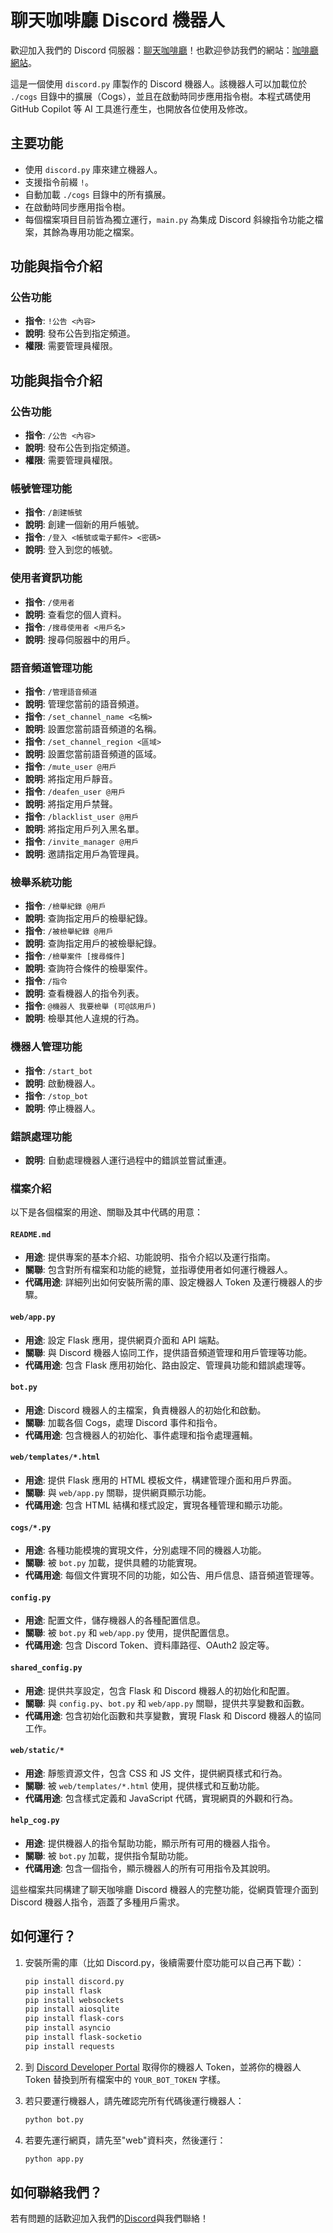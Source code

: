 # 聊天咖啡廳 Discord 機器人

歡迎加入我們的 Discord 伺服器：[聊天咖啡廳](https://discord.gg/VzdeVzHfxB)！也歡迎參訪我們的網站：[咖啡廳網站](https://www.coffeeshoptw.com/)。

這是一個使用 `discord.py` 庫製作的 Discord 機器人。該機器人可以加載位於 `./cogs` 目錄中的擴展（Cogs），並且在啟動時同步應用指令樹。本程式碼使用 GitHub Copilot 等 AI 工具進行產生，也開放各位使用及修改。

## 主要功能

- 使用 `discord.py` 庫來建立機器人。
- 支援指令前綴 `!`。
- 自動加載 `./cogs` 目錄中的所有擴展。
- 在啟動時同步應用指令樹。
- 每個檔案項目目前皆為獨立運行，`main.py` 為集成 Discord 斜線指令功能之檔案，其餘為專用功能之檔案。

## 功能與指令介紹

### 公告功能
- **指令**: `!公告 <內容>`
- **說明**: 發布公告到指定頻道。
- **權限**: 需要管理員權限。

## 功能與指令介紹

### 公告功能
- **指令**: `/公告 <內容>`
- **說明**: 發布公告到指定頻道。
- **權限**: 需要管理員權限。

### 帳號管理功能
- **指令**: `/創建帳號`
- **說明**: 創建一個新的用戶帳號。
- **指令**: `/登入 <帳號或電子郵件> <密碼>`
- **說明**: 登入到您的帳號。

### 使用者資訊功能
- **指令**: `/使用者`
- **說明**: 查看您的個人資料。
- **指令**: `/搜尋使用者 <用戶名>`
- **說明**: 搜尋伺服器中的用戶。

### 語音頻道管理功能
- **指令**: `/管理語音頻道`
- **說明**: 管理您當前的語音頻道。
- **指令**: `/set_channel_name <名稱>`
- **說明**: 設置您當前語音頻道的名稱。
- **指令**: `/set_channel_region <區域>`
- **說明**: 設置您當前語音頻道的區域。
- **指令**: `/mute_user @用戶`
- **說明**: 將指定用戶靜音。
- **指令**: `/deafen_user @用戶`
- **說明**: 將指定用戶禁聲。
- **指令**: `/blacklist_user @用戶`
- **說明**: 將指定用戶列入黑名單。
- **指令**: `/invite_manager @用戶`
- **說明**: 邀請指定用戶為管理員。

### 檢舉系統功能
- **指令**: `/檢舉紀錄 @用戶`
- **說明**: 查詢指定用戶的檢舉紀錄。
- **指令**: `/被檢舉紀錄 @用戶`
- **說明**: 查詢指定用戶的被檢舉紀錄。
- **指令**: `/檢舉案件 [搜尋條件]`
- **說明**: 查詢符合條件的檢舉案件。
- **指令**: `/指令`
- **說明**: 查看機器人的指令列表。
- **指令**: `@機器人 我要檢舉 (可@該用戶)`
- **說明**: 檢舉其他人違規的行為。

### 機器人管理功能
- **指令**: `/start_bot`
- **說明**: 啟動機器人。
- **指令**: `/stop_bot`
- **說明**: 停止機器人。

### 錯誤處理功能
- **說明**: 自動處理機器人運行過程中的錯誤並嘗試重連。

### 檔案介紹

以下是各個檔案的用途、關聯及其中代碼的用意：

#### `README.md`
- **用途**: 提供專案的基本介紹、功能說明、指令介紹以及運行指南。
- **關聯**: 包含對所有檔案和功能的總覽，並指導使用者如何運行機器人。
- **代碼用途**: 詳細列出如何安裝所需的庫、設定機器人 Token 及運行機器人的步驟。

#### `web/app.py`
- **用途**: 設定 Flask 應用，提供網頁介面和 API 端點。
- **關聯**: 與 Discord 機器人協同工作，提供語音頻道管理和用戶管理等功能。
- **代碼用途**: 包含 Flask 應用初始化、路由設定、管理員功能和錯誤處理等。

#### `bot.py`
- **用途**: Discord 機器人的主檔案，負責機器人的初始化和啟動。
- **關聯**: 加載各個 Cogs，處理 Discord 事件和指令。
- **代碼用途**: 包含機器人的初始化、事件處理和指令處理邏輯。

#### `web/templates/*.html`
- **用途**: 提供 Flask 應用的 HTML 模板文件，構建管理介面和用戶界面。
- **關聯**: 與 `web/app.py` 關聯，提供網頁顯示功能。
- **代碼用途**: 包含 HTML 結構和樣式設定，實現各種管理和顯示功能。

#### `cogs/*.py`
- **用途**: 各種功能模塊的實現文件，分別處理不同的機器人功能。
- **關聯**: 被 `bot.py` 加載，提供具體的功能實現。
- **代碼用途**: 每個文件實現不同的功能，如公告、用戶信息、語音頻道管理等。

#### `config.py`
- **用途**: 配置文件，儲存機器人的各種配置信息。
- **關聯**: 被 `bot.py` 和 `web/app.py` 使用，提供配置信息。
- **代碼用途**: 包含 Discord Token、資料庫路徑、OAuth2 設定等。

#### `shared_config.py`
- **用途**: 提供共享設定，包含 Flask 和 Discord 機器人的初始化和配置。
- **關聯**: 與 `config.py`、`bot.py` 和 `web/app.py` 關聯，提供共享變數和函數。
- **代碼用途**: 包含初始化函數和共享變數，實現 Flask 和 Discord 機器人的協同工作。

#### `web/static/*`
- **用途**: 靜態資源文件，包含 CSS 和 JS 文件，提供網頁樣式和行為。
- **關聯**: 被 `web/templates/*.html` 使用，提供樣式和互動功能。
- **代碼用途**: 包含樣式定義和 JavaScript 代碼，實現網頁的外觀和行為。

#### `help_cog.py`
- **用途**: 提供機器人的指令幫助功能，顯示所有可用的機器人指令。
- **關聯**: 被 `bot.py` 加載，提供指令幫助功能。
- **代碼用途**: 包含一個指令，顯示機器人的所有可用指令及其說明。

這些檔案共同構建了聊天咖啡廳 Discord 機器人的完整功能，從網頁管理介面到 Discord 機器人指令，涵蓋了多種用戶需求。

## 如何運行？

1. 安裝所需的庫（比如 Discord.py，後續需要什麼功能可以自己再下載）：
    ```bash
    pip install discord.py
    pip install flask
    pip install websockets
    pip install aiosqlite
    pip install flask-cors
    pip install asyncio
    pip install flask-socketio
    pip install requests
    ```

2. 到 [Discord Developer Portal](https://discord.com/developers/applications) 取得你的機器人 Token，並將你的機器人 Token 替換到所有檔案中的 `YOUR_BOT_TOKEN` 字樣。

3. 若只要運行機器人，請先確認完所有代碼後運行機器人：
    ```bash
    python bot.py
    ```
4. 若要先運行網頁，請先至"web"資料夾，然後運行：
    ```bash
    python app.py
    ```

## 如何聯絡我們？
   若有問題的話歡迎加入我們的[Discord](https://discord.gg/liao-tian-noka-pei-ting-541557358048837654)與我們聯絡！
